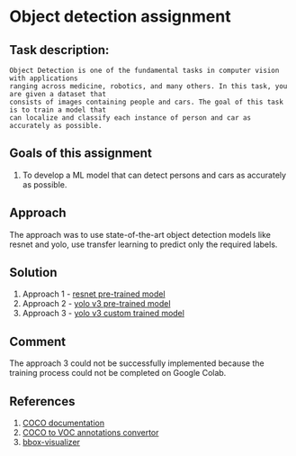 
# Object detection assignment

## Task description:
```
Object Detection is one of the fundamental tasks in computer vision with applications
ranging across medicine, robotics, and many others. In this task, you are given a dataset that
consists of images containing people and cars. The goal of this task is to train a model that
can localize and classify each instance of person and car as accurately as possible.
```


## Goals of this assignment
1. To develop a ML model that can detect persons and cars as accurately as possible.


## Approach
The approach was to use state-of-the-art object detection models like resnet and yolo, use transfer learning to predict only the required labels. 


## Solution
1. Approach 1 - [resnet pre-trained model](https://github.com/abhi12ravi/object-detection/blob/main/notebooks/object_detection_using_resnet.ipynb)
2. Approach 2 - [yolo v3 pre-trained model ](https://github.com/abhi12ravi/object-detection/blob/main/notebooks/detections_yolov3.ipynb)
3. Approach 3 - [yolo v3 custom trained model ](https://github.com/abhi12ravi/object-detection/blob/main/notebooks/yolo_object_detection_.ipynb)

## Comment
The approach 3 could not be successfully implemented because the training process could not be completed on Google Colab.


## References
1. [COCO documentation](https://arxiv.org/pdf/1405.0312.pdf)
2. [COCO to VOC annotations convertor](https://pypi.org/project/imgann/)
3. [bbox-visualizer](https://bbox-visualizer.readthedocs.io/en/latest/)
